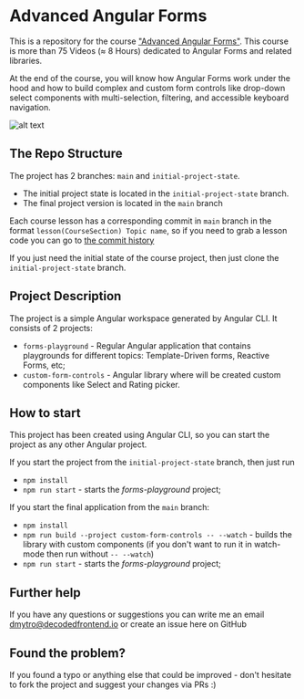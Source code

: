 # Advanced Angular Forms

This is a repository for the course  ["Advanced Angular Forms"](https://courses.decodedfrontend.io/courses/advanced-angular-forms). This course is more than 75 Videos (≈ 8 Hours) dedicated to Angular Forms and related libraries.

At the end of the course, you will know how Angular Forms work under the hood and how to build complex and custom form controls like drop-down select components with multi-selection, filtering, and accessible keyboard navigation.

![alt text](https://import.cdn.thinkific.com/420070%2Fcustom_site_themes%2Fid%2FRJFWDCRBSOyy0WI3xpLa_Final%402x.png)

## The Repo Structure
The project has 2 branches: `main` and `initial-project-state`. 
* The initial project state is located in the `initial-project-state` branch.
* The final project version is located in the `main` branch

Each course lesson has a corresponding commit in `main` branch in the format `lesson(CourseSection) Topic name`, so if you need to grab a lesson code you can go to [the commit history](https://github.com/DecodedFrontend/advanced-angular-forms/commits/main)

If you just need the initial state of the course project, then just clone the `initial-project-state` branch.

## Project Description
The project is a simple Angular workspace generated by Angular CLI. It consists of 2 projects:
* `forms-playground` - Regular Angular application that contains playgrounds for different topics: Template-Driven forms, Reactive Forms, etc;
* `custom-form-controls` - Angular library where will be created custom components like Select and Rating picker.

## How to start
This project has been created using Angular CLI, so you can start the project as any other Angular project. 

If you start the project from the `initial-project-state` branch, then just run 
* `npm install`
* `npm run start` - starts the *forms-playground* project;

If you start the final application from the `main` branch:
* `npm install`
* `npm run build --project custom-form-controls -- --watch` - builds the library with custom components (if you don't want to run it in watch-mode then run without `-- --watch`)
* `npm run start` - starts the *forms-playground* project;


## Further help

If you have any questions or suggestions you can write me an email [dmytro@decodedfrontend.io](mailto:dmytro@decodedfrontend.io) or create an issue here on GitHub

## Found the problem?

If you found a typo or anything else that could be improved - don't hesitate to fork the project and suggest your changes via PRs :)
